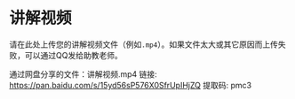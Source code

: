 # 讲解视频

请在此处上传您的讲解视频文件（例如`.mp4`）。如果文件太大或其它原因而上传失败，可以通过QQ发给助教老师。



通过网盘分享的文件：讲解视频.mp4
链接: https://pan.baidu.com/s/15yd56sP576X0SfrUpIHjZQ 提取码: pmc3

